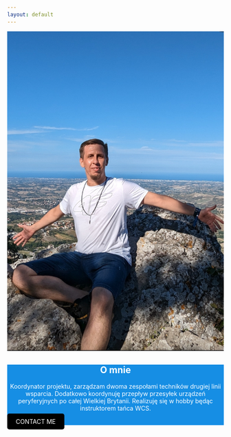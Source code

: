 ```yaml
---
layout: default
---
```

<!-- Kontener główny -->
<div class="main-container">

  <!-- Część lewa -->
  <div class="left-section">
    <img src="./assets/images/1000014422.jpg" alt="Profilowe zdjęcie" class="profile-image">
  </div>

  <!-- Część prawa -->
  <div class="right-section" style=" background-color: #168EE4">
    <div style="text-align: center; color: white;">
      <h2>O mnie</h2>
      <p>
        Koordynator projektu, zarządzam dwoma zespołami techników drugiej linii wsparcia. Dodatkowo koordynuję przepływ przesyłek urządzeń peryferyjnych po całej Wielkiej Brytanii. Realizuję się w hobby będąc instruktorem tańca WCS.
      </p>
    </div>
    <a href="/contact" style="background-color: black; color: white; text-decoration: none; padding: 10px 20px; border-radius: 5px;">CONTACT ME</a>
  </div>

</div>


<!---
<header>
  <img src="/assets/images/head.png" alt="Bartosz wackowski's photo">
  <p>Hello, I'm Bartosz Wackowski. I'm IT engineerr that is now improving his skills in Managment. I work as Project Coordinator for UK and Polish team.
  My passion is dancing. I've spent 10 years in ballroom dancing and now I'm impoving myself in West Coast Swing. My other hobby is playing as a goalkeeper
  in academic team. My head is full of ideas and I hope You will like my posts. I'm always open to discussion and cooperation.
</p>
</header>

<main>
  <section>
  <h2>Blog</h2>
  <ul class="posts-list">
    {% for post in site.posts limit:3 %}
    <li class="post-item">
      <a href="{{ post.url | relative_url }}">
        {% if post.image %}
        <img src="{{ post.image }}" alt="{{ post.title }}" />
        {% endif %}
        <h3>{{ post.title }}</h3>
      </a>
    </li>
    {% endfor %}
  </ul>
  <a href="/blog">Zobacz wszystkie wpisy</a>
</section>

  <section>
    <h2>Portfolio</h2>
    <ul>
      <li><a href="#">Projekt 1</a></li>
      <li><a href="#">Projekt 2</a></li>
      <li><a href="#">Projekt 3</a></li>
    </ul>
  </section>

  <section>
    <h2>Nagrody i osiągnięcia</h2>
    <p>Tutaj możesz wspomnieć o swoich nagrodach i osiągnięciach.</p>
  </section>

  <section>
    <h2>Opinie klientów lub pracodawców</h2>
    <p>Tutaj możesz dodać opinie swoich klientów lub pracodawców.</p>
  </section>

  <section>
    <h2>Współprace</h2>
    <p>Tutaj możesz opisać swoje poprzednie i obecne współprace.</p>
  </section>
</main>

<footer>
  <p>© {{ site.author.name }}, {{ "now" | date: "%Y" }}</p>
  <ul>
    <li><a href="#">LinkedIn</a></li>
    <li><a href="#">Twitter</a></li>
    <li><a href="#">GitHub</a></li>
  </ul>
</footer>
-->

